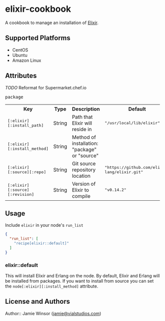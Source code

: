 # elixir-cookbook

A cookbook to manage an installation of [Elixir](http://elixir-lang.org/).

## Supported Platforms

* CentOS
* Ubuntu
* Amazon Linux 

## Attributes


*TODO* Reformat for Supermarket.chef.io 

<table>
  <tr>
    <th>Key</th>
    <th>Type</th>
    <th>Description</th>
    <th>Default</th>
  </tr>

  <tr>
    <td><tt>[:elixir][:install_path]</tt></td>
    <td>String</td>
    <td>Path that Elixir will reside in</td>
    <td><tt>"/usr/local/lib/elixir"</tt></td>
  </tr>

  <tr>
    <td><tt>[:elixir][:install_method]</tt></td>
    <td>String</td>
    <td>Method of installation: "package" or "source"</td>
    <tr><tt>package</tt></tr>
  </tr>

  <tr>
    <td><tt>[:elixir][:source][:repo]</tt></td>
    <td>String</td>
    <td>Git source repository location</td>
    <td><tt>"https://github.com/elixir-lang/elixir.git"</tt></td>
  </tr>

  <tr>
    <td><tt>[:elixir][:source][:revision]</tt></td>
    <td>String</td>
    <td>Version of Elixir to compile</td>
    <td><tt>"v0.14.2"</tt></td>
  </tr>
</table>

## Usage

Include `elixir` in your node's `run_list`

```json
{
  "run_list": [
    "recipe[elixir::default]"
  ]
}
```

### elixir::default

This will install Elixir and Erlang on the node. By default, Elixir and Erlang will be installed from packages. If you want to install from source you can set the `node[:elixir][:install_method]` attribute.

## License and Authors

Author:: Jamie Winsor (<jamie@vialstudios.com>)
